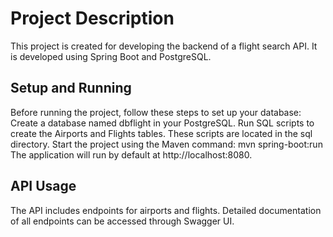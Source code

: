 # Project Description
This project is created for developing the backend of a flight search API. It is developed using Spring Boot and PostgreSQL.

## Setup and Running
Before running the project, follow these steps to set up your database:
Create a database named dbflight in your PostgreSQL.
Run SQL scripts to create the Airports and Flights tables. These scripts are located in the sql directory.
Start the project using the Maven command: mvn spring-boot:run
The application will run by default at http://localhost:8080.

## API Usage
The API includes endpoints for airports and flights. Detailed documentation of all endpoints can be accessed through Swagger UI.
